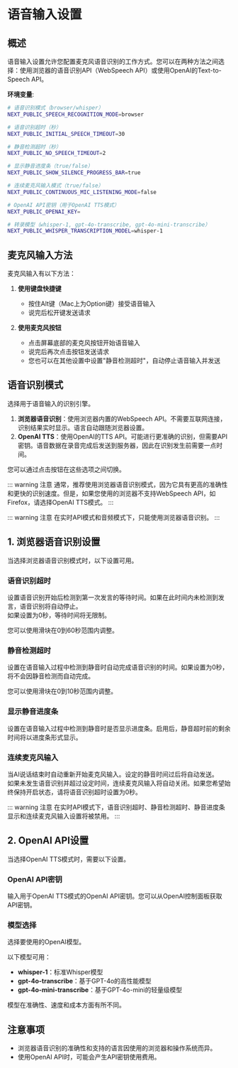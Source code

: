 # 语音输入设置

## 概述

语音输入设置允许您配置麦克风语音识别的工作方式。您可以在两种方法之间选择：使用浏览器的语音识别API（WebSpeech API）或使用OpenAI的Text-to-Speech API。

**环境变量**:

```bash
# 语音识别模式（browser/whisper）
NEXT_PUBLIC_SPEECH_RECOGNITION_MODE=browser

# 语音识别超时（秒）
NEXT_PUBLIC_INITIAL_SPEECH_TIMEOUT=30

# 静音检测超时（秒）
NEXT_PUBLIC_NO_SPEECH_TIMEOUT=2

# 显示静音进度条（true/false）
NEXT_PUBLIC_SHOW_SILENCE_PROGRESS_BAR=true

# 连续麦克风输入模式（true/false）
NEXT_PUBLIC_CONTINUOUS_MIC_LISTENING_MODE=false

# OpenAI API密钥（用于OpenAI TTS模式）
NEXT_PUBLIC_OPENAI_KEY=

# 转录模型（whisper-1, gpt-4o-transcribe, gpt-4o-mini-transcribe）
NEXT_PUBLIC_WHISPER_TRANSCRIPTION_MODEL=whisper-1
```

## 麦克风输入方法

麦克风输入有以下方法：

1. **使用键盘快捷键**

   - 按住Alt键（Mac上为Option键）接受语音输入
   - 说完后松开键发送请求

2. **使用麦克风按钮**
   - 点击屏幕底部的麦克风按钮开始语音输入
   - 说完后再次点击按钮发送请求
   - 您也可以在其他设置中设置"静音检测超时"，自动停止语音输入并发送

## 语音识别模式

选择用于语音输入的识别引擎。

1. **浏览器语音识别**：使用浏览器内置的WebSpeech API。不需要互联网连接，识别结果实时显示。语言自动跟随浏览器设置。
2. **OpenAI TTS**：使用OpenAI的TTS API。可能进行更准确的识别，但需要API密钥。语音数据在录音完成后发送到服务器，因此在识别发生前需要一点时间。

您可以通过点击按钮在这些选项之间切换。

::: warning 注意
通常，推荐使用浏览器语音识别模式，因为它具有更高的准确性和更快的识别速度。但是，如果您使用的浏览器不支持WebSpeech API，如Firefox，请选择OpenAI TTS模式。
:::

::: warning 注意
在实时API模式和音频模式下，只能使用浏览器语音识别。
:::

## 1. 浏览器语音识别设置

当选择浏览器语音识别模式时，以下设置可用。

### 语音识别超时

设置语音识别开始后检测到第一次发言的等待时间。如果在此时间内未检测到发言，语音识别将自动停止。<br>
如果设置为0秒，等待时间将无限制。

您可以使用滑块在0到60秒范围内调整。

### 静音检测超时

设置在语音输入过程中检测到静音时自动完成语音识别的时间。如果设置为0秒，将不会因静音检测而自动完成。

您可以使用滑块在0到10秒范围内调整。

### 显示静音进度条

设置在语音输入过程中检测到静音时是否显示进度条。启用后，静音超时前的剩余时间将以进度条形式显示。

### 连续麦克风输入

当AI说话结束时自动重新开始麦克风输入。设定的静音时间过后将自动发送。<br>
如果未发生语音识别并超过设定时间，连续麦克风输入将自动关闭。如果您希望始终保持开启状态，请将语音识别超时设置为0秒。

::: warning 注意
在实时API模式下，语音识别超时、静音检测超时、静音进度条显示和连续麦克风输入设置将被禁用。
:::

## 2. OpenAI API设置

当选择OpenAI TTS模式时，需要以下设置。

### OpenAI API密钥

输入用于OpenAI TTS模式的OpenAI API密钥。您可以从OpenAI控制面板获取API密钥。

### 模型选择

选择要使用的OpenAI模型。

以下模型可用：

- **whisper-1**：标准Whisper模型
- **gpt-4o-transcribe**：基于GPT-4o的高性能模型
- **gpt-4o-mini-transcribe**：基于GPT-4o-mini的轻量级模型

模型在准确性、速度和成本方面有所不同。

## 注意事项

- 浏览器语音识别的准确性和支持的语言因使用的浏览器和操作系统而异。
- 使用OpenAI API时，可能会产生API密钥使用费用。
